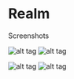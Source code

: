 # Realm

Screenshots

![alt tag](https://raw.githubusercontent.com/hassanmastinoz/Realm/master/Screenshots/Screenshot_2016-09-12-14-02-42.png)
![alt tag](https://raw.githubusercontent.com/hassanmastinoz/Realm/master/Screenshots/Screenshot_2016-09-12-14-03-04.png)


![alt tag](https://raw.githubusercontent.com/hassanmastinoz/Realm/master/Screenshots/Screenshot_2016-09-12-14-02-56.png)
![alt tag](https://raw.githubusercontent.com/hassanmastinoz/Realm/master/Screenshots/Screenshot_2016-09-12-15-47-23.png)
